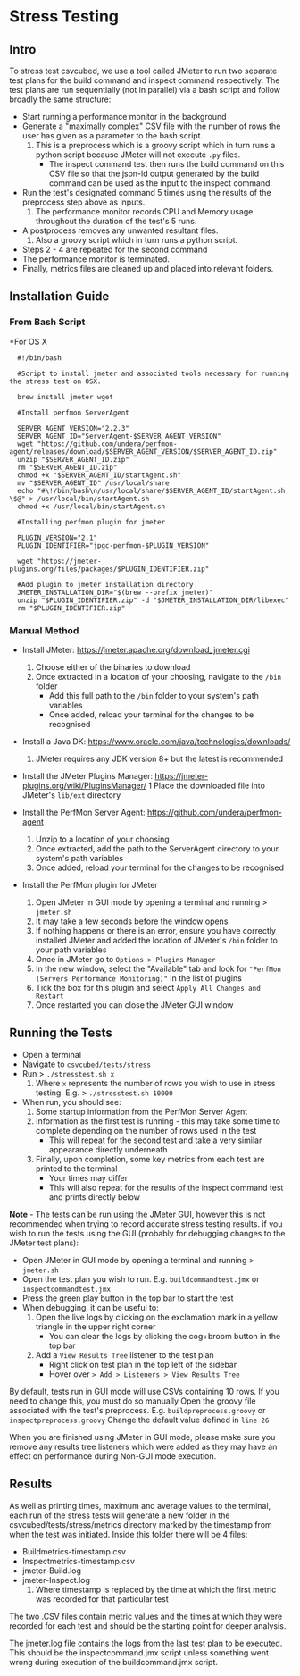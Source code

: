 # Stress Testing

## Intro

To stress test csvcubed, we use a tool called JMeter to run two separate test plans for the build command and inspect command respectively.
The test plans are run sequentially (not in parallel) via a bash script and follow broadly the same structure:

- Start running a performance monitor in the background
- Generate a "maximally complex" CSV file with the number of rows the user has given as a parameter to the bash script.
  1. This is a preprocess which is a groovy script which in turn runs a python script because JMeter will not execute `.py` files.
      - The inspect command test then runs the build command on this CSV file so that the json-ld output generated by the build command can be used as the input to the inspect command.
- Run the test's designated command 5 times using the results of the preprocess step above as inputs.
  1. The performance monitor records CPU and Memory usage throughout the duration of the test's 5 runs.
- A postprocess removes any unwanted resultant files.
  1. Also a groovy script which in turn runs a python script.
- Steps 2 - 4 are repeated for the second command
- The performance monitor is terminated.
- Finally, metrics files are cleaned up and placed into relevant folders.

## Installation Guide

### From Bash Script

*For OS X
```
  #!/bin/bash

  #Script to install jmeter and associated tools necessary for running the stress test on OSX.

  brew install jmeter wget

  #Install perfmon ServerAgent

  SERVER_AGENT_VERSION="2.2.3"
  SERVER_AGENT_ID="ServerAgent-$SERVER_AGENT_VERSION"
  wget "https://github.com/undera/perfmon-agent/releases/download/$SERVER_AGENT_VERSION/$SERVER_AGENT_ID.zip"
  unzip "$SERVER_AGENT_ID.zip"
  rm "$SERVER_AGENT_ID.zip"
  chmod +x "$SERVER_AGENT_ID/startAgent.sh"
  mv "$SERVER_AGENT_ID" /usr/local/share
  echo "#\!/bin/bash\n/usr/local/share/$SERVER_AGENT_ID/startAgent.sh \$@" > /usr/local/bin/startAgent.sh
  chmod +x /usr/local/bin/startAgent.sh

  #Installing perfmon plugin for jmeter

  PLUGIN_VERSION="2.1"
  PLUGIN_IDENTIFIER="jpgc-perfmon-$PLUGIN_VERSION"

  wget "https://jmeter-plugins.org/files/packages/$PLUGIN_IDENTIFIER.zip"

  #Add plugin to jmeter installation directory
  JMETER_INSTALLATION_DIR="$(brew --prefix jmeter)"
  unzip "$PLUGIN_IDENTIFIER.zip" -d "$JMETER_INSTALLATION_DIR/libexec"
  rm "$PLUGIN_IDENTIFIER.zip"
```

### Manual Method

- Install JMeter: https://jmeter.apache.org/download_jmeter.cgi
  1. Choose either of the binaries to download
  2. Once extracted in a location of your choosing, navigate to the `/bin` folder
      - Add this full path to the `/bin` folder to your system's path variables
      - Once added, reload your terminal for the changes to be recognised

- Install a Java DK: https://www.oracle.com/java/technologies/downloads/
  1. JMeter requires any JDK version 8+ but the latest is recommended

- Install the JMeter Plugins Manager: https://jmeter-plugins.org/wiki/PluginsManager/
  1 Place the downloaded file into JMeter's `lib/ext` directory

- Install the PerfMon Server Agent: https://github.com/undera/perfmon-agent
  1. Unzip to a location of your choosing
  2. Once extracted, add the path to the ServerAgent directory to your system's path variables
  3. Once added, reload your terminal for the changes to be recognised

- Install the PerfMon plugin for JMeter
  1. Open JMeter in GUI mode by opening a terminal and running > `jmeter.sh`
  2. It may take a few seconds before the window opens
  3. If nothing happens or there is an error, ensure you have correctly installed JMeter and added the location of JMeter's `/bin` folder to your path variables
  4. Once in JMeter go to `Options > Plugins Manager`
  5. In the new window, select the "Available" tab and look for `"PerfMon (Servers Performance Monitoring)"` in the list of plugins
  6. Tick the box for this plugin and select `Apply All Changes and Restart`
  7. Once restarted you can close the JMeter GUI window

## Running the Tests
- Open a terminal
- Navigate to `csvcubed/tests/stress`
- Run > `./stresstest.sh x`
  1. Where `x` represents the number of rows you wish to use in stress testing. E.g. > `./stresstest.sh 10000`
- When run, you should see:
  1. Some startup information from the PerfMon Server Agent
  2. Information as the first test is running - this may take some time to complete depending on the number of rows used in the test
      - This will repeat for the second test and take a very similar appearance directly underneath
  3. Finally, upon completion, some key metrics from each test are printed to the terminal
      - Your times may differ
      - This will also repeat for the results of the inspect command test and prints directly below

**Note** - The tests can be run using the JMeter GUI, however this is not recommended when trying to record accurate stress testing results.
if you wish to run the tests using the GUI (probably for debugging changes to the JMeter test plans):

- Open JMeter in GUI mode by opening a terminal and running > `jmeter.sh`
- Open the test plan you wish to run. E.g. `buildcommandtest.jmx` or `inspectcommandtest.jmx`
- Press the green play button in the top bar to start the test
- When debugging, it can be useful to:
  1. Open the live logs by clicking on the exclamation mark in a yellow triangle in the upper right corner
      - You can clear the logs by clicking the cog+broom button in the top bar
  2. Add a `View Results Tree` listener to the test plan
      - Right click on test plan in the top left of the sidebar
      - Hover over `> Add > Listeners > View Results Tree`

By default, tests run in GUI mode will use CSVs containing 10 rows. If you need to change this, you must do so manually
Open the groovy file associated with the test's preprocess. E.g. `buildpreprocess.groovy` or `inspectpreprocess.groovy`
Change the default value defined in `line 26`

When you are finished using JMeter in GUI mode, please make sure you remove any results tree listeners which were added as they may have an effect on
performance during Non-GUI mode execution.

## Results

As well as printing times, maximum and average values to the terminal, each run of the stress tests will generate a new folder in the csvcubed/tests/stress/metrics directory
marked by the timestamp from when the test was initiated. Inside this folder there will be 4 files:

- Buildmetrics-timestamp.csv
- Inspectmetrics-timestamp.csv
- jmeter-Build.log
- jmeter-Inspect.log
    1. Where timestamp is replaced by the time at which the first metric was recorded for that particular test

The two .CSV files contain metric values and the times at which they were recorded for each test and should be the starting point for deeper analysis.

The jmeter.log file contains the logs from the last test plan to be executed. This should be the inspectcommand.jmx script unless something went wrong during execution
of the buildcommand.jmx script.
